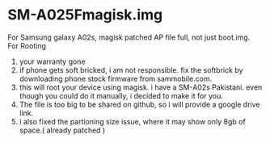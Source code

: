 # SM-A025Fmagisk.img
For Samsung galaxy A02s, magisk patched AP file full, not just boot.img. For Rooting
1. your warranty gone
2. if phone gets soft bricked, i am not responsible. fix the softbrick by downloading phone stock firmware from sammobile.com.
3. this will root your device using magisk. i have a SM-A02s Pakistani. even though you could do it manually, i decided to make it for you.
4. The file is too big to be shared on github, so i will provide a google drive link.
5. i also fixed the partioning size issue, where it may show only 8gb of space.( already patched )
